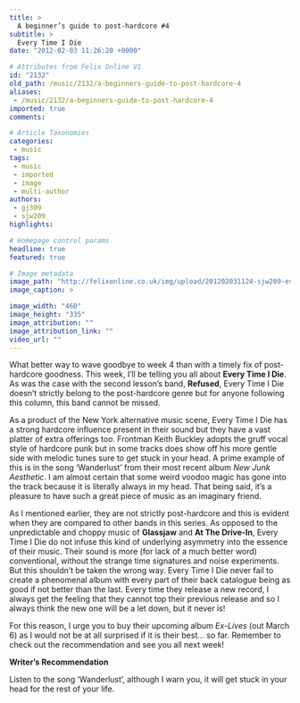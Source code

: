 ```yaml
---
title: >
  A beginner’s guide to post-hardcore #4
subtitle: >
  Every Time I Die
date: "2012-02-03 11:26:20 +0000"

# Attributes from Felix Online V1
id: "2132"
old_path: /music/2132/a-beginners-guide-to-post-hardcore-4
aliases:
 - /music/2132/a-beginners-guide-to-post-hardcore-4
imported: true
comments:

# Article Taxonomies
categories:
 - music
tags:
 - music
 - imported
 - image
 - multi-author
authors:
 - gj309
 - sjw209
highlights:

# Homepage control params
headline: true
featured: true

# Image metadata
image_path: "http://felixonline.co.uk/img/upload/201202031124-sjw209-everytimeidie.jpg"
image_caption: >

image_width: "460"
image_height: "335"
image_attribution: ""
image_attribution_link: ""
video_url: ""
---
```


What better way to wave goodbye to week 4 than with a timely fix of post-hardcore goodness. This week, I’ll be telling you all about __Every Time I Die__. As was the case with the second lesson’s band, __Refused__, Every Time I Die doesn’t strictly belong to the post-hardcore genre but for anyone following this column, this band cannot be missed.

As a product of the New York alternative music scene, Every Time I Die has a strong hardcore influence present in their sound but they have a vast platter of extra offerings too. Frontman Keith Buckley adopts the gruff vocal style of hardcore punk but in some tracks does show off his more gentle side with melodic tunes sure to get stuck in your head. A prime example of this is in the song ‘Wanderlust’ from their most recent album _New Junk Aesthetic_. I am almost certain that some weird voodoo magic has gone into the track because it is literally always in my head. That being said, it’s a pleasure to have such a great piece of music as an imaginary friend.

As I mentioned earlier, they are not strictly post-hardcore and this is evident when they are compared to other bands in this series. As opposed to the unpredictable and choppy music of __Glassjaw__ and __At The Drive-In__, Every Time I Die do not infuse this kind of underlying asymmetry into the essence of their music. Their sound is more (for lack of a much better word) conventional, without the strange time signatures and noise experiments. But this shouldn’t be taken the wrong way. Every Time I Die never fail to create a phenomenal album with every part of their back catalogue being as good if not better than the last. Every time they release a new record, I always get the feeling that they cannot top their previous release and so I always think the new one will be a let down, but it never is!

For this reason, I urge you to buy their upcoming album _Ex-Lives_ (out March 6) as I would not be at all surprised if it is their best… so far. Remember to check out the recommendation and see you all next week!

__Writer’s Recommendation__

Listen to the song ‘Wanderlust’, although I warn you, it will get stuck in your head for the rest of your life.
